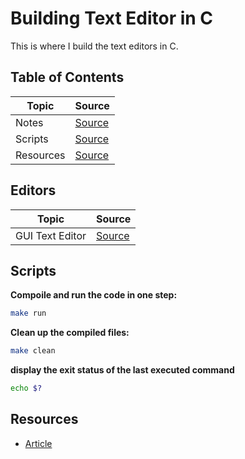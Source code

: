 # Building Text Editor in C

This is where I build the text editors in C.

## Table of Contents

| Topic     | Source                     |
| --------- | -------------------------- |
| Notes     | [Source](./docs/README.md) |
| Scripts   | [Source](#scripts)         |
| Resources | [Source](#resources)       |

## Editors

| Topic           | Source                       |
| --------------- | ---------------------------- |
| GUI Text Editor | [Source](./src/first-editor) |

## Scripts

**Compoile and run the code in one step:**

```bash
make run
```

**Clean up the compiled files:**

```bash
make clean
```

**display the exit status of the last executed command**

```bash
echo $?
```

## Resources

- [Article](https://viewsourcecode.org/snaptoken/kilo/)
